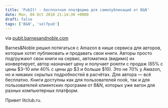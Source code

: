 ```yaml
---
title: 'PubIt! - бесплатная платформа для самопубликаций от B&N'
date: Mon, 04 Oct 2010 21:14:30 +0000
draft: false
tags: ['B&N', 'selfpub']
---
```


via [pubit.barnesandnoble.com](http://pubit.barnesandnoble.com/pubit_app/bn?t=pi_reg_home)

Barnes&Noble решил потягаться с Amazon в нише сервиса для авторов, которые хотят публиковать и продавать свои книги. Авторы просто подгружают свои книги на сервис, автоматика (видимо) их конвертирует, автор назначает цену и получает роялти с продаж (65% с цены $3–10 или 40% с цены до $3 и больше $10). Это не 70% у Aмazon, но и никаких скрытых подробностей в расчётах. Для автора — всё бесплатно. Книги доступны как для пользователей nook, так и для пользователей клиентских программ от B&N, которых уже вагон для разных компьютерных платформ.

Привет litclub.ru.